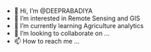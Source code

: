 - 👋 Hi, I’m @DEEPRABADIYA
- 👀 I’m interested in Remote Sensing and GIS
- 🌱 I’m currently learning Agriculture analytics
- 💞️ I’m looking to collaborate on ...
- 📫 How to reach me ...

<!---
DEEPRABADIYA/DEEPRABADIYA is a ✨ special ✨ repository because its `README.md` (this file) appears on your GitHub profile.
You can click the Preview link to take a look at your changes.
--->
